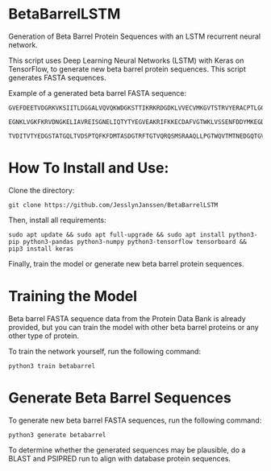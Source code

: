 # BetaBarrelLSTM
Generation of Beta Barrel Protein Sequences with an LSTM recurrent neural network. 

This script uses Deep Learning Neural Networks (LSTM) with Keras on TensorFlow, to generate new beta barrel protein sequences. This script generates FASTA sequences.

Example of a generated beta barrel FASTA sequence:
```
GVEFDEETVDGRKVKSIITLDGGALVQVQKWDGKSTTIKRKRDGDKLVVECVMKGVTSTRVYERACPTLGGVGNQTTVDNGPDNSGGGDNVNGVAVGFVVVVPGGGTVGSTVGGGVISGVGGVTVDVTTIRVNIVVGRSVGTVVVDTTTVGTTIDSGDTNTVDGDDGTVTKAGGVRVDVVNFVGVGEGVNVPSLLVDKNVVIVRGTDGVNPGVRSYDG
```

```
EGNKLVGKFKRVDNGKELIAVREISGNELIQTYTYEGVEAKRIFKKECDAFVGTWKLVSSENFDDYMKEGDKVGGVVNTDVDVVGDATTDVVGDSGRVGNPRRTVVVGGTGVYAYVGSVVQSDGPVSKTDDVGDGGTVDRTSGVGPVDRGTDTDSGGVNAPPGVLTQKQ 
```

```
TVDITVTYEDGSTATGQLTVDSPTQFKFDMTASDGTRFTGTVQRQSMSRAAQLLPGTWQVTMTNEDGQTGVGGVTDVAIVVGVRDDIVTGTGVGDRNTTSSGDGLVVDVDGDVFGTDGGVRGVTSVVNVVSKRGDTNDGAVTTVVNGTEDGVDDDDTVVSNVVVRVV
```

# How To Install and Use:
Clone the directory:
```
git clone https://github.com/JesslynJanssen/BetaBarrelLSTM
```
Then, install all requirements:
```
sudo apt update && sudo apt full-upgrade && sudo apt install python3-pip python3-pandas python3-numpy python3-tensorflow tensorboard && pip3 install keras
```
Finally, train the model or generate new beta barrel protein sequences. 

# Training the Model
Beta barrel FASTA sequence data from the Protein Data Bank is already provided, but you can train the model with other beta barrel proteins or any other type of protein. 

To train the network yourself, run the following command:
```
python3 train betabarrel
```

# Generate Beta Barrel Sequences 
To generate new beta barrel FASTA sequences, run the following command:
```
python3 generate betabarrel 
```
To determine whether the generated sequences may be plausible, do a BLAST and PSIPRED run to align with database protein sequences. 
